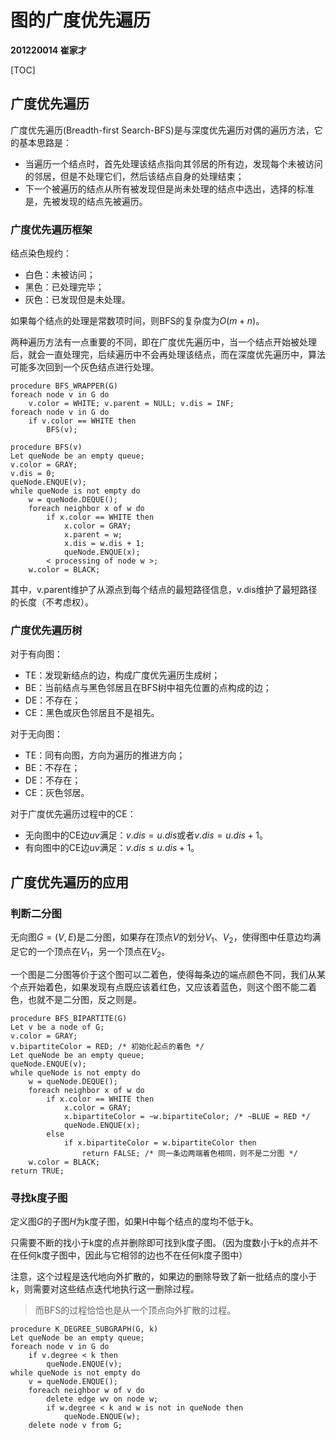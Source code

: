 # 图的广度优先遍历

**201220014 崔家才**



[TOC]



## 广度优先遍历

广度优先遍历(Breadth-first Search-BFS)是与深度优先遍历对偶的遍历方法，它的基本思路是：

- 当遍历一个结点时，首先处理该结点指向其邻居的所有边，发现每个未被访问的邻居，但是不处理它们，然后该结点自身的处理结束；
- 下一个被遍历的结点从所有被发现但是尚未处理的结点中选出，选择的标准是，先被发现的结点先被遍历。

### 广度优先遍历框架

结点染色规约：

- 白色：未被访问；
- 黑色：已处理完毕；
- 灰色：已发现但是未处理。

如果每个结点的处理是常数项时间，则BFS的复杂度为$O(m + n)$。

两种遍历方法有一点重要的不同，即在广度优先遍历中，当一个结点开始被处理后，就会一直处理完，后续遍历中不会再处理该结点，而在深度优先遍历中，算法可能多次回到一个灰色结点进行处理。

```pseudocode
procedure BFS_WRAPPER(G)
foreach node v in G do
	v.color = WHITE; v.parent = NULL; v.dis = INF;
foreach node v in G do
	if v.color == WHITE then
		BFS(v);
```

```pseudocode
procedure BFS(v)
Let queNode be an empty queue;
v.color = GRAY;
v.dis = 0;
queNode.ENQUE(v);
while queNode is not empty do
	w = queNode.DEQUE();
	foreach neighbor x of w do
		if x.color == WHITE then
			x.color = GRAY;
			x.parent = w;
			x.dis = w.dis + 1;
			queNode.ENQUE(x);
		< processing of node w >;
	w.color = BLACK;
```

其中，v.parent维护了从源点到每个结点的最短路径信息，v.dis维护了最短路径的长度（不考虑权）。

### 广度优先遍历树

对于有向图：

- TE：发现新结点的边，构成广度优先遍历生成树；
- BE：当前结点与黑色邻居且在BFS树中祖先位置的点构成的边；
- DE：不存在；
- CE：黑色或灰色邻居且不是祖先。

对于无向图：

- TE：同有向图，方向为遍历的推进方向；
- BE：不存在；
- DE：不存在；
- CE：灰色邻居。

对于广度优先遍历过程中的CE：

- 无向图中的CE边$uv$满足：$v.dis = u.dis$或者$v.dis = u.dis + 1$。
- 有向图中的CE边$uv$满足：$v.dis \le u.dis + 1$。



## 广度优先遍历的应用

### 判断二分图

无向图$G = (V, E)$是二分图，如果存在顶点$V$的划分$V_1$、$V_2$，使得图中任意边均满足它的一个顶点在$V_1$，另一个顶点在$V_2$。

一个图是二分图等价于这个图可以二着色，使得每条边的端点颜色不同，我们从某个点开始着色，如果发现有点既应该着红色，又应该着蓝色，则这个图不能二着色，也就不是二分图，反之则是。

```pseudocode
procedure BFS_BIPARTITE(G)
Let v be a node of G;
v.color = GRAY;
v.bipartiteColor = RED; /* 初始化起点的着色 */
Let queNode be an empty queue;
queNode.ENQUE(v);
while queNode is not empty do
	w = queNode.DEQUE();
	foreach neighbor x of w do
		if x.color == WHITE then
			x.color = GRAY;
			x.bipartiteColor = ~w.bipartiteColor; /* ~BLUE = RED */
			queNode.ENQUE(x);
		else
			if x.bipartiteColor = w.bipartiteColor then
				return FALSE; /* 同一条边两端着色相同，则不是二分图 */
	w.color = BLACK;
return TRUE;
```

### 寻找k度子图

定义图$G$的子图$H$为k度子图，如果H中每个结点的度均不低于k。

只需要不断的找小于k度的点并删除即可找到k度子图。（因为度数小于k的点并不在任何k度子图中，因此与它相邻的边也不在任何k度子图中）

注意，这个过程是迭代地向外扩散的，如果边的删除导致了新一批结点的度小于k，则需要对这些结点迭代地执行这一删除过程。

> 而BFS的过程恰恰也是从一个顶点向外扩散的过程。

```pseudocode
procedure K_DEGREE_SUBGRAPH(G, k)
Let queNode be an empty queue;
foreach node v in G do
	if v.degree < k then
		queNode.ENQUE(v);
while queNode is not empty do
	v = queNode.ENQUE();
	foreach neighbor w of v do
		delete edge wv on node w;
		if w.degree < k and w is not in queNode then
			queNode.ENQUE(w);
	delete node v from G;
```













